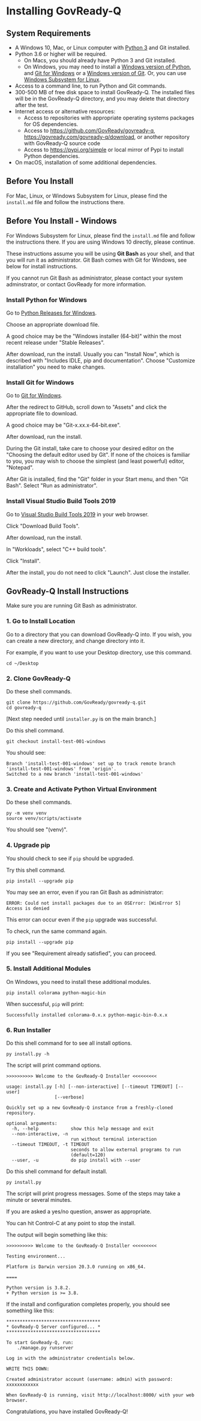 # Installing GovReady-Q

## System Requirements

* A Windows 10, Mac, or Linux computer with [Python 3](https://www.python.org/downloads/) and Git installed.
* Python 3.6 or higher will be required.
  * On Macs, you should already have Python 3 and Git installed.
  * On Windows, you may need to install a [Windows version of Python](https://www.python.org/downloads/windows/), and [Git for Windows](https://gitforwindows.org/) or a [Windows version of Git](https://git-scm.com/download/win).  Or, you can use [Windows Subsystem for Linux](https://docs.microsoft.com/en-us/windows/wsl/install-win10).
* Access to a command line, to run Python and Git commands.
* 300-500 MB of free disk space to install GovReady-Q. The installed files will be in the GovReady-Q directory, and you may delete that directory after the test.
* Internet access or alternative resources:
  * Access to repositories with appropriate operating systems packages for OS dependencies.
  * Access to https://github.com/GovReady/govready-q, https://govready.com/govready-q/download, or another repository with GovReady-Q source code
  * Access to https://pypi.org/simple or local mirror of Pypi to install Python dependencies. 
* On macOS, installation of some additional dependencies.

## Before You Install

For Mac, Linux, or Windows Subsystem for Linux, please find the `install.md` file and follow the instructions there.

## Before You Install - Windows

For Windows Subsystem for Linux, please find the `install.md` file and follow the instructions there.  If you are using Windows 10 directly, please continue.

These instructions assume you will be using **Git Bash** as your shell, and that you  will run it as administrator.  Git Bash comes with Git for Windows, see below for install instructions.

If you cannot run Git Bash as administrator, please contact your system adminstrator, or contact GovReady for more information.

### Install Python for Windows

Go to [Python Releases for Windows](https://www.python.org/downloads/windows/).

Choose an appropriate download file.

A good choice may be the "Windows installer (64-bit)" within the most recent release under "Stable Releases".

After download, run the install.  Usually you can "Install Now", which is described with "Includes IDLE, pip and documentation".  Choose "Customize installation" you need to make changes.

### Install Git for Windows

Go to [Git for Windows](https://gitforwindows.org/).

After the redirect to GitHub, scroll down to "Assets" and click the appropriate file to download.

A good choice may be "Git-x.xx.x-64-bit.exe".

After download, run the install.

During the Git install, take care to choose your desired editor on the "Choosing the default editor used by Git".  If none of the choices is familiar to you, you may wish to choose the simplest (and least powerful) editor, "Notepad".

After Git is installed, find the "Git" folder in your Start menu, and then "Git Bash". Select "Run as administrator".

### Install Visual Studio Build Tools 2019

Go to [Visual Studio Build Tools 2019](https://visualstudio.microsoft.com/visual-cpp-build-tools/) in your web browser.

Click "Download Build Tools".

After download, run the install.

In "Workloads", select "C++ build tools".

Click "Install".

After the install, you do not need to click "Launch". Just close the installer.

## GovReady-Q Install Instructions

Make sure you are running Git Bash as administrator.

### 1. Go to Install Location

Go to a directory that you can download GovReady-Q into.  If you wish, you can create a new directory, and change directory into it.

For example, if you want to use your Desktop directory, use this command.

```shell
cd ~/Desktop
```

### 2. Clone GovReady-Q

Do these shell commands.

```shell
git clone https://github.com/GovReady/govready-q.git
cd govready-q
```

[Next step needed until `installer.py` is on the main branch.]

Do this shell command.

```shell
git checkout install-test-001-windows
```

You should see:

```
Branch 'install-test-001-windows' set up to track remote branch 'install-test-001-windows' from 'origin'.
Switched to a new branch 'install-test-001-windows'
```

### 3. Create and Activate Python Virtual Environment

Do these shell commands.

```shell
py -m venv venv
source venv/scripts/activate
```

You should see "(venv)".

### 4. Upgrade pip

You should check to see if `pip` should be upgraded.

Try this shell command.

```shell
pip install --upgrade pip
```

You may see an error, even if you ran Git Bash as administrator:

```
ERROR: Could not install packages due to an OSError: [WinError 5] Access is denied
```

This error can occur even if the `pip` upgrade was successful.

To check, run the same command again.

```shell
pip install --upgrade pip
```

If you see "Requirement already satisfied", you can proceed.

### 5. Install Additional Modules

On Windows, you need to install these additional modules.

```shell
pip install colorama python-magic-bin
```

When successful, `pip` will print:

```
Successfully installed colorama-0.x.x python-magic-bin-0.x.x
```

### 6. Run Installer

Do this shell command for to see all install options.

```shell
py install.py -h
```

The script will print command options.

```shell
>>>>>>>>>> Welcome to the GovReady-Q Installer <<<<<<<<<

usage: install.py [-h] [--non-interactive] [--timeout TIMEOUT] [--user]
                  [--verbose]

Quickly set up a new GovReady-Q instance from a freshly-cloned repository.

optional arguments:
  -h, --help            show this help message and exit
  --non-interactive, -n
                        run without terminal interaction
  --timeout TIMEOUT, -t TIMEOUT
                        seconds to allow external programs to run
                        (default=120)
  --user, -u            do pip install with --user
```


Do this shell command for default install.

```shell
py install.py
```

The script will print progress messages. Some of the steps may take a minute or several minutes.

If you are asked a yes/no question, answer as appropriate.

You can hit Control-C at any point to stop the install.

The output will begin something like this:

```
>>>>>>>>>> Welcome to the GovReady-Q Installer <<<<<<<<<

Testing environment...

Platform is Darwin version 20.3.0 running on x86_64.

====

Python version is 3.8.2.
+ Python version is >= 3.8.
```

If the install and configuration completes properly, you should see something like this:

```
***********************************
* GovReady-Q Server configured... *
***********************************

To start GovReady-Q, run:
    ./manage.py runserver

Log in with the administrator credentials below.

WRITE THIS DOWN:

Created administrator account (username: admin) with password: xxxxxxxxxxxx

When GovReady-Q is running, visit http://localhost:8000/ with your web browser.
```

Congratulations, you have installed GovReady-Q!
